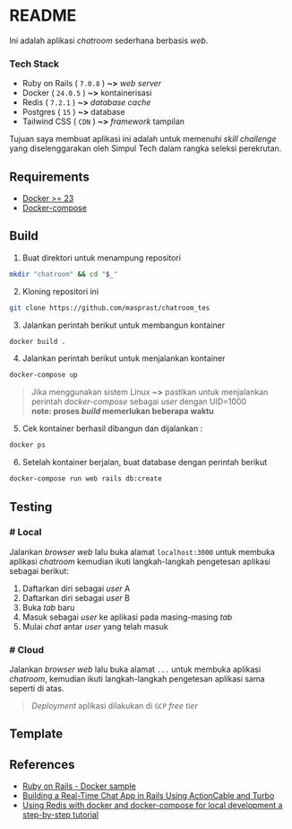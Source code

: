 # README
Ini adalah aplikasi *chatroom* sederhana berbasis *web*.
### Tech Stack
* Ruby on Rails ( `7.0.8` ) **~>** *web server*
* Docker ( `24.0.5` ) **~>** kontainerisasi
* Redis ( `7.2.1` ) **~>** *database cache*
* Postgres ( `15` ) **~>** database
* Tailwind CSS ( `CDN` ) **~>** *framework* tampilan

Tujuan saya membuat aplikasi ini adalah untuk memenuhi *skill challenge* yang diselenggarakan oleh Simpul Tech dalam rangka seleksi perekrutan.


## Requirements
- [Docker >= 23](https://www.docker.com/)
- [Docker-compose](https://docs.docker.com/compose/gettingstarted/)

## Build
1. Buat direktori untuk menampung repositori
```sh
mkdir "chatroom" && cd "$_"
```
2. Kloning repositori ini
```sh
git clone https://github.com/masprast/chatroom_tes
```
3. Jalankan perintah berikut untuk membangun kontainer
```sh
docker build .
```
4. Jalankan perintah berikut untuk menjalankan kontainer
```sh
docker-compose up
```
<!-- $ docker-compose run --no-deps web rails new . --force --database=postgresql -->
> Jika menggunakan sistem Linux **~>** pastikan untuk menjalankan perintah *docker-compose* sebagai *user* dengan UID=1000
<br/> **note: proses *build* memerlukan beberapa waktu**
<!-- <br/> Jika sudah selesai, khusus sistem linux, ubah hak milik menjadi *user*
> ```sh
> sudo chown -R $USER:$USER .
> ``` -->

5. Cek kontainer berhasil dibangun dan dijalankan :
```sh
docker ps
```
6. Setelah kontainer berjalan, buat database dengan perintah berikut
```sh
docker-compose run web rails db:create
```

## Testing
### # Local
Jalankan *browser web* lalu buka alamat `localhost:3000` untuk membuka aplikasi *chatroom* kemudian ikuti langkah-langkah pengetesan aplikasi sebagai berikut:

1. Daftarkan diri sebagai *user* A
2. Daftarkan diri sebagai *user* B
3. Buka *tab* baru
4. Masuk sebagai *user* ke aplikasi pada masing-masing *tab*
5. Mulai *chat* antar *user* yang telah masuk

### # Cloud
Jalankan *browser web* lalu buka alamat `...` untuk membuka aplikasi *chatroom*, kemudian ikuti langkah-langkah pengetesan aplikasi sama seperti di atas.
> *Deployment* aplikasi dilakukan di `GCP` *free tier*

## Template
<!-- [https://tailwindcomponents.com/component/chat](chat) -->
<!-- [https://tailwindcomponents.com/component/chat-messages](chat-messages) -->
<!-- [https://tailwindcomponents.com/component/quickchat-chat-layout](quickchat-chat-layout) -->

## References
- [Ruby on Rails - Docker sample](https://github.com/docker/awesome-compose/tree/master/official-documentation-samples/rails/)
- [Building a Real-Time Chat App in Rails Using ActionCable and Turbo](https://www.honeybadger.io/blog/chat-app-rails-actioncable-turbo/)
- [Using Redis with docker and docker-compose for local development a step-by-step tutorial](https://geshan.com.np/blog/2022/01/redis-docker/)
